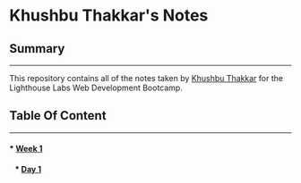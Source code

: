 # Khushbu Thakkar's Notes


## Summary 
-----------------------------
This repository contains all of the notes taken by [Khushbu Thakkar](https://github.com/kathakkar) for the Lighthouse Labs Web Development Bootcamp.

## Table Of Content
-------------------------
#### * [Week 1](/week_1)
#### &nbsp;&nbsp;&nbsp;* [Day 1](/week1/day_1)